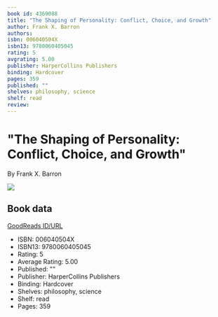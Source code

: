 ```yaml
---
book id: 4369088
title: "The Shaping of Personality: Conflict, Choice, and Growth"
author: Frank X. Barron
authors: 
isbn: 006040504X
isbn13: 9780060405045
rating: 5
avgrating: 5.00
publisher: HarperCollins Publishers
binding: Hardcover
pages: 359
published: ""
shelves: philosophy, science
shelf: read
review: 
---
```


# "The Shaping of Personality: Conflict, Choice, and Growth"

By Frank X. Barron

![](https://i.gr-assets.com/images/S/compressed.photo.goodreads.com/books/1244925434l/4369088.jpg)

## Book data

[GoodReads ID/URL](https://www.goodreads.com/book/show/4369088)

- ISBN: 006040504X
- ISBN13: 9780060405045
- Rating: 5
- Average Rating: 5.00
- Published: ""
- Publisher: HarperCollins Publishers
- Binding: Hardcover
- Shelves: philosophy, science
- Shelf: read
- Pages: 359

